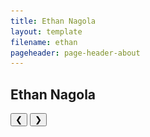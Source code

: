 ```yaml
---
title: Ethan Nagola
layout: template
filename: ethan
pageheader: page-header-about
--- 
```

 <title>W3.CSS</title>
<meta name="viewport" content="width=device-width, initial-scale=1">
<link rel="stylesheet" href="https://www.w3schools.com/w3css/4/w3.css">
<style>
.mySlides {display:none;}
</style>
<body>

<h2 style="color: 7FFFD4;">Ethan Nagola</h2>

<div class="w3-content w3-display-container">
  <img class="mySlides" src="Photos/EthanPic.jpeg" height="700" style="width:100%">
 <p class="mySlides" style="width:100%">I graduated from UCSD with a Major in Computer Science
     and Minor in Cognitive sciences after 3 years in June of 2021.
     I am currently working on graduating as a Masters of Sciences
     with a specialization in Artificial Intelligence by June 2022</p>
  <img class="mySlides" src="img_mountains.jpg" style="width:100%">
  <img class="mySlides" src="img_forest.jpg" style="width:100%">

  <button class="w3-button w3-black w3-display-left" onclick="plusDivs(-1)">&#10094;</button>
  <button class="w3-button w3-black w3-display-right" onclick="plusDivs(1)">&#10095;</button>
</div>

<script>
var slideIndex = 1;
showDivs(slideIndex);

function plusDivs(n) {
  showDivs(slideIndex += n);
}

function showDivs(n) {
  var i;
  var x = document.getElementsByClassName("mySlides");
  if (n > x.length) {slideIndex = 1}
  if (n < 1) {slideIndex = x.length}
  for (i = 0; i < x.length; i++) {
    x[i].style.display = "none";  
  }
  x[slideIndex-1].style.display = "block";  
}
</script>

</body>
 



<!-- <div class="row">
  <div class="column" style="background-color:#aaa;">
    <b style="font-size:30px">Ethan Nagola</b>
    <img src="Photos/EthanPic.jpeg" width="400" height="500">
  </div>
  <div class="column" style="background-color:#bbb;">
     <b style="font-size:30px">About Me</b>
 
    <p> I graduated from UCSD with a Major in Computer Science
     and Minor in Cognitive sciences after 3 years in June of 2021.
     I am currently working on graduating as a Masters of Sciences
     with a specialization in Artificial Intelligence by June 2022.</p>
  </div>
</div> -->
